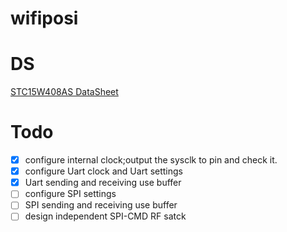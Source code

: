 wifiposi
========

# DS #

[STC15W408AS DataSheet](http://stcmcu.com/datasheet/stc/STC-AD-PDF/STC15F2K60S2.pdf "15W408AS DS")

# Todo #

- [x] configure internal clock;output the sysclk to pin and check it.
- [x] configure Uart clock and Uart settings 
- [x] Uart sending and receiving use buffer
- [ ] configure SPI settings
- [ ] SPI sending and receiving use buffer
- [ ] design independent SPI-CMD RF satck

